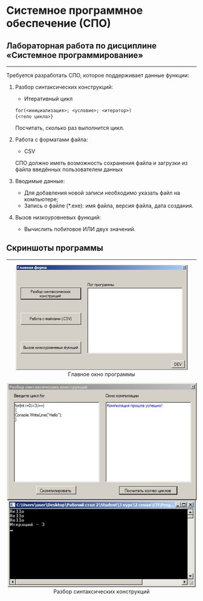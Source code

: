 # Системное программное обеспечение (СПО)

## Лабораторная работа по дисциплине «Системное программирование»

---
Требуется разработать СПО, которое поддерживает данные функции:
1. Разбор синтаксических конструкций:
    + Итеративный цикл
	```
	for(<инициализация>; <условие>; <итератор>) 
	{<тело цикла>}
	```
	Посчитать, сколько раз выполнится цикл.
2. Работа с форматами файла:
    + CSV
	
	СПО должно иметь возможность сохранения файла и загрузки из файла введённых пользователем данных
3. Вводимые данные:
    + Для добавления новой записи необходимо указать файл на компьютере;
	+ Запись о файле (\*.exe): имя файла, версия файла, дата создания.
4. Вызов низкоуровневых функций:
    + Вычислить побитовое ИЛИ двух значений.

## Скриншоты программы

---

<p align="center">
  <img src="https://github.com/GaneevRM/SystemSoftware/blob/main/Img/1.MainForm.jpg" alt="Главное форма" /><br>
  Главное окно программы
</p>

<p align="center">
  <img src="https://github.com/GaneevRM/SystemSoftware/blob/main/Img/2.Form1.jpg" alt="Главное форма" /><br>
  Разбор синтаксических конструкций
</p>